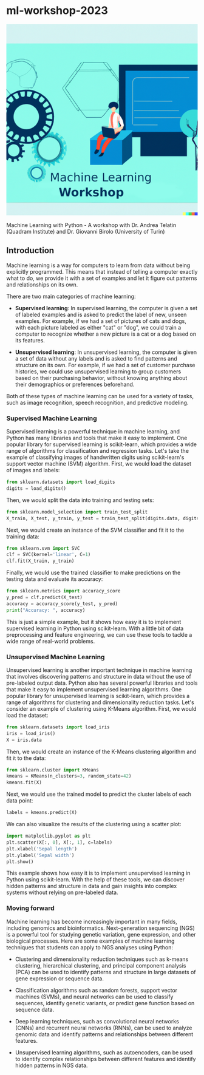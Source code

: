 # ml-workshop-2023

![Machine Learning with Python ](docs/ml.png) 

Machine Learning with Python - A workshop with Dr. Andrea Telatin (Quadram Institute) and Dr. Giovanni Birolo (University of Turin)

## Introduction

Machine learning is a way for computers to learn from data without being explicitly programmed. This means that instead of telling a computer exactly what to do, we provide it with a set of examples and let it figure out patterns and relationships on its own.

There are two main categories of machine learning:

*  **Supervised learning**: In supervised learning, the computer is given a set of labeled examples and is asked to predict the label of new, unseen examples. For example, if we had a set of pictures of cats and dogs, with each picture labeled as either "cat" or "dog", we could train a computer to recognize whether a new picture is a cat or a dog based on its features.

* **Unsupervised learning**: In unsupervised learning, the computer is given a set of data without any labels and is asked to find patterns and structure on its own. For example, if we had a set of customer purchase histories, we could use unsupervised learning to group customers based on their purchasing behavior, without knowing anything about their demographics or preferences beforehand.

Both of these types of machine learning can be used for a variety of tasks, such as image recognition, speech recognition, and predictive modeling.

### Supervised Machine Learning

Supervised learning is a powerful technique in machine learning, and Python has many libraries and tools that make it easy to implement. One popular library for supervised learning is scikit-learn, which provides a wide range of algorithms for classification and regression tasks. Let's take the example of classifying images of handwritten digits using scikit-learn's support vector machine (SVM) algorithm. First, we would load the dataset of images and labels:

```python
from sklearn.datasets import load_digits
digits = load_digits()
```

Then, we would split the data into training and testing sets:

```python
from sklearn.model_selection import train_test_split
X_train, X_test, y_train, y_test = train_test_split(digits.data, digits.target, test_size=0.25, random_state=42)
```

Next, we would create an instance of the SVM classifier and fit it to the training data:

```python
from sklearn.svm import SVC
clf = SVC(kernel='linear', C=1)
clf.fit(X_train, y_train)
```

Finally, we would use the trained classifier to make predictions on the testing data and evaluate its accuracy:

```python
from sklearn.metrics import accuracy_score
y_pred = clf.predict(X_test)
accuracy = accuracy_score(y_test, y_pred)
print("Accuracy: ", accuracy)
```

This is just a simple example, but it shows how easy it is to implement supervised learning in Python using scikit-learn. With a little bit of data preprocessing and feature engineering, we can use these tools to tackle a wide range of real-world problems.


### Unsupervised Machine Learning

Unsupervised learning is another important technique in machine learning that involves discovering patterns and structure in data without the use of pre-labeled output data. Python also has several powerful libraries and tools that make it easy to implement unsupervised learning algorithms. One popular library for unsupervised learning is scikit-learn, which provides a range of algorithms for clustering and dimensionality reduction tasks. Let's consider an example of clustering using K-Means algorithm. First, we would load the dataset:


```python
from sklearn.datasets import load_iris
iris = load_iris()
X = iris.data
```

Then, we would create an instance of the K-Means clustering algorithm and fit it to the data:


```python
from sklearn.cluster import KMeans
kmeans = KMeans(n_clusters=3, random_state=42)
kmeans.fit(X)
```

Next, we would use the trained model to predict the cluster labels of each data point:


```python
labels = kmeans.predict(X)
```

We can also visualize the results of the clustering using a scatter plot:


```python
import matplotlib.pyplot as plt
plt.scatter(X[:, 0], X[:, 1], c=labels)
plt.xlabel('Sepal length')
plt.ylabel('Sepal width')
plt.show()
```

This example shows how easy it is to implement unsupervised learning in Python using scikit-learn. With the help of these tools, we can discover hidden patterns and structure in data and gain insights into complex systems without relying on pre-labeled data.

### Moving forward

Machine learning has become increasingly important in many fields, including genomics and bioinformatics. Next-generation sequencing (NGS) is a powerful tool for studying genetic variation, gene expression, and other biological processes. Here are some examples of machine learning techniques that students can apply to NGS analyses using Python:

* Clustering and dimensionality reduction techniques such as k-means clustering, hierarchical clustering, and principal component analysis (PCA) can be used to identify patterns and structure in large datasets of gene expression or sequence data.

* Classification algorithms such as random forests, support vector machines (SVMs), and neural networks can be used to classify sequences, identify genetic variants, or predict gene function based on sequence data.

* Deep learning techniques, such as convolutional neural networks (CNNs) and recurrent neural networks (RNNs), can be used to analyze genomic data and identify patterns and relationships between different features.

* Unsupervised learning algorithms, such as autoencoders, can be used to identify complex relationships between different features and identify hidden patterns in NGS data.
